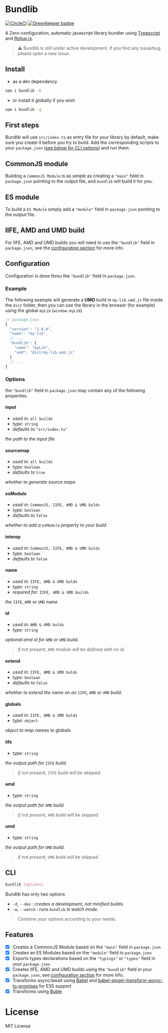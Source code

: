 # Bundlib

[![CircleCI](https://circleci.com/gh/manferlo81/bundlib.svg?style=svg)](https://circleci.com/gh/manferlo81/bundlib) [![Greenkeeper badge](https://badges.greenkeeper.io/manferlo81/bundlib.svg)](https://greenkeeper.io/)

A Zero-configuration, automatic javascript library bundler using [Typescript](#) and [Rollup.js](#).

> :warning: Bundlib is still under active development, if you find any issue/bug please open a new issue.

## Install

* as a dev dependency

```sh
npm i bundlib -D
```

* or install it globally if you wish

```sh
npm i bundlib -g
```

## First steps
Bundlib will use `src/index.ts` as entry file for your library by default, make sure you create it before you try to build. Add the corresponding scripts to your `package.json` ([see below for CLI options](#cli)) and run them.

## CommonJS module

Building a `CommonJS Module` is as simple as creating a `"main"` field in `package.json` pointing to the output file, and `bundlib` will build it for you.

## ES module

To build a `ES Module` simply add a `"module"` field in `package.json` pointing to the output file.

## IIFE, AMD and UMD build

For IIFE, AMD and UMD builds you will need to use the `"bundlib"` field in `package.json`, see the [configuration section](#configuration) for more info.

## Configuration

Configuration is done throu the `"bundlib"` field in `package.json`.

### Example

The following example will generate a **UMD** build in `my-lib.umd.js` file inside the `dist` folder, then you can use the library in the browser (for example) using the global `myLib` (`window.myLib`).

```javascript
// package.json
{
  "version": "1.0.0",
  "name": "my-lib",
  // ...
  "bundlib": {
    "name": "myLib",
    "umd": "dist/my-lib.umd.js"
  }
  // ...
}
```

### Options

the `"bundlib"` field in `package.json` may contain any of the following properties.

#### input

* *used in:* `all builds`
* *type:* `string`
* *defaults to* `"src/index.ts"`

*the path to the input file*

#### sourcemap

* *used in:* `all builds`
* *type:* `boolean`
* *defaults to* `true`

*whether to generate source maps*

#### esModule

* *used in:* `CommonJS, IIFE, AMD & UMD bulds`
* *type:* `boolean`
* *defaults to* `false`

*whether to add a* `esModule` *property to your build.*

#### interop

* *used in:* `CommonJS, IIFE, AMD & UMD bulds`
* *type:* `boolean`
* *defaults to* `false`

#### name

* *used in:* `IIFE, AMD & UMD bulds`
* *type:* `string`
* *required for:* `IIFE, AMD & UMD builds`

*the* `IIFE`, `AMD` or `UMD` *name*

#### id

* *used in:* `AMD & UMD bulds`
* *type:* `string`

*optional amd id for* `AMD` or `UMD` *build.*
> *if not present,* `AMD` *module will be defined with no id.*

#### extend

* *used in:* `IIFE, AMD & UMD bulds`
* *type:* `boolean`
* *defaults to* `false`

*whether to extend the name on an* `IIFE`, `AMD` or `UMD` *build.*

#### globals

* *used in:* `IIFE, AMD & UMD bulds`
* *type:* `object`

*object to map names to globals*

#### iife

* *type:* `string`

*the output path for* `IIFE` *build.*
> *if not present,* `IIFE` *build will be skipped.*

#### amd

* *type:* `string`

*the output path for* `AMD` *build.*
> *if not present,* `AMD` *build will be skipped.*

#### umd

* *type:* `string`

*the output path for* `UMD` *build.*
> *if not present,* `UMD` *build will be skipped.*

## CLI

```sh
bundlib [options]
```

Bundlib has only two options

* `-d`, `--dev` : *creates a development, not minified builds.*
* `-w`, `--watch` : *runs* `bundlib` *in watch mode.*

> Combine your options according to your needs.

## Features

* [x] Creates a CommonJS Module based on the `"main"` field in `package.json`
* [x] Creates an ES Modules based on the `"module"` field in `package.json`
* [x] Exports types declarations based on the `"typings"` or `"types"` field in your `package.json`
* [x] Creates IIFE, AMD and UMD builds using the `"bundlib"` field in your `package.json`, see [configuration section](#configuration) for more info.
* [x] Transforms async/await using [Babel](#) and [babel-plugin-transform-async-to-promises](#) for ES5 support
* [x] Transforms using [Buble](#)

# License

MIT License
